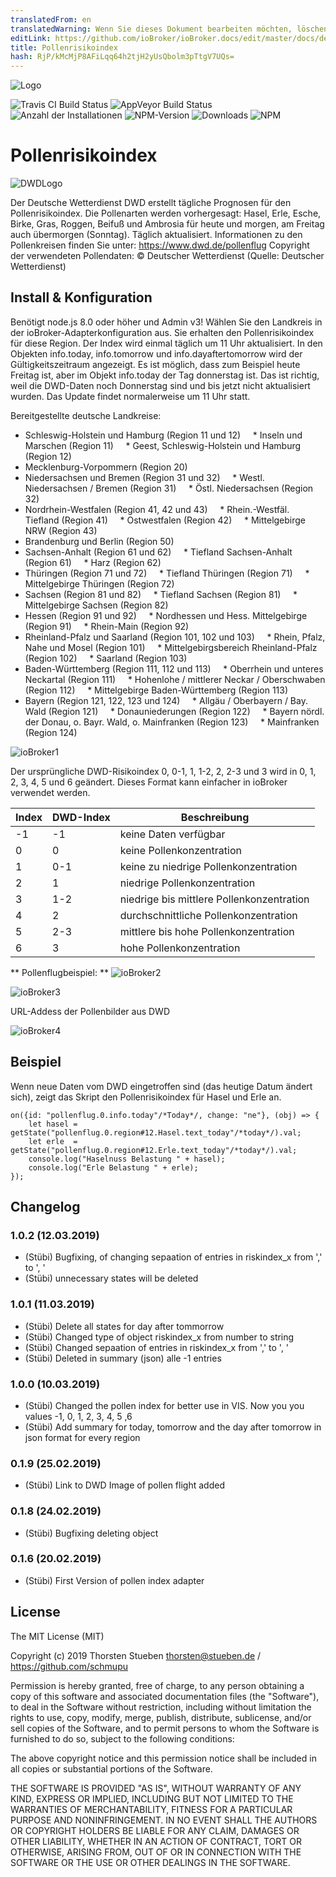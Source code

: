 ```yaml
---
translatedFrom: en
translatedWarning: Wenn Sie dieses Dokument bearbeiten möchten, löschen Sie bitte das Feld "translationsFrom". Andernfalls wird dieses Dokument automatisch erneut übersetzt
editLink: https://github.com/ioBroker/ioBroker.docs/edit/master/docs/de/adapterref/iobroker.pollenflug/README.md
title: Pollenrisikoindex
hash: RjP/kMcMjP8AFiLqq64h2tjH2yUsQbolm3pTtgV7UQs=
---
```

![Logo](../../../en/adapterref/iobroker.pollenflug/admin/pollenflug.png)

![Travis CI Build Status](https://travis-ci.org/schmupu/ioBroker.pollenflug.svg?branch=master)
![AppVeyor Build Status](https://ci.appveyor.com/api/projects/status/github/schmupu/ioBroker.pollenflug?branch=master&svg=true)
![Anzahl der Installationen](http://iobroker.live/badges/pollenflug-stable.svg)
![NPM-Version](http://img.shields.io/npm/v/iobroker.pollenflug.svg)
![Downloads](https://img.shields.io/npm/dm/iobroker.pollenflug.svg)
![NPM](https://nodei.co/npm/iobroker.pollenflug.png?downloads=true)

# Pollenrisikoindex
![DWDLogo](../../../en/adapterref/iobroker.pollenflug/docs/dwdlogo.png)

Der Deutsche Wetterdienst DWD erstellt tägliche Prognosen für den Pollenrisikoindex.
Die Pollenarten werden vorhergesagt: Hasel, Erle, Esche, Birke, Gras, Roggen, Beifuß und Ambrosia für heute und morgen, am Freitag auch übermorgen (Sonntag).
Täglich aktualisiert.
Informationen zu den Pollenkreisen finden Sie unter: https://www.dwd.de/pollenflug Copyright der verwendeten Pollendaten: © Deutscher Wetterdienst (Quelle: Deutscher Wetterdienst)

## Install & Konfiguration
Benötigt node.js 8.0 oder höher und Admin v3! Wählen Sie den Landkreis in der ioBroker-Adapterkonfiguration aus. Sie erhalten den Pollenrisikoindex für diese Region. Der Index wird einmal täglich um 11 Uhr aktualisiert.
In den Objekten info.today, info.tomorrow und info.dayaftertomorrow wird der Gültigkeitszeitraum angezeigt.
Es ist möglich, dass zum Beispiel heute Freitag ist, aber im Objekt info.today der Tag donnerstag ist.
Das ist richtig, weil die DWD-Daten noch Donnerstag sind und bis jetzt nicht aktualisiert wurden. Das Update findet normalerweise um 11 Uhr statt.

Bereitgestellte deutsche Landkreise:

* Schleswig-Holstein und Hamburg (Region 11 und 12)
    * Inseln und Marschen (Region 11)
    * Geest, Schleswig-Holstein und Hamburg (Region 12)
* Mecklenburg-Vorpommern (Region 20)
* Niedersachsen und Bremen (Region 31 und 32)
    * Westl. Niedersachsen / Bremen (Region 31)
    * Östl. Niedersachsen (Region 32)
* Nordrhein-Westfalen (Region 41, 42 und 43)
    * Rhein.-Westfäl. Tiefland (Region 41)
    * Ostwestfalen (Region 42)
    * Mittelgebirge NRW (Region 43)
* Brandenburg und Berlin (Region 50)
* Sachsen-Anhalt (Region 61 und 62)
    * Tiefland Sachsen-Anhalt (Region 61)
    * Harz (Region 62)
* Thüringen (Region 71 und 72)
    * Tiefland Thüringen (Region 71)
    * Mittelgebirge Thüringen (Region 72)
* Sachsen (Region 81 und 82)
    * Tiefland Sachsen (Region 81)
    * Mittelgebirge Sachsen (Region 82)
* Hessen (Region 91 und 92)
    * Nordhessen und Hess. Mittelgebirge (Region 91)
    * Rhein-Main (Region 92)
* Rheinland-Pfalz und Saarland (Region 101, 102 und 103)
    * Rhein, Pfalz, Nahe und Mosel (Region 101)
    * Mittelgebirgsbereich Rheinland-Pfalz (Region 102)
    * Saarland (Region 103)
* Baden-Württemberg (Region 111, 112 und 113)
    * Oberrhein und unteres Neckartal (Region 111)
    * Hohenlohe / mittlerer Neckar / Oberschwaben (Region 112)
    * Mittelgebirge Baden-Württemberg (Region 113)
* Bayern (Region 121, 122, 123 und 124)
    * Allgäu / Oberbayern / Bay. Wald (Region 121)
    * Donauniederungen (Region 122)
    * Bayern nördl. der Donau, o. Bayr. Wald, o. Mainfranken (Region 123)
    * Mainfranken (Region 124)

![ioBroker1](../../../en/adapterref/iobroker.pollenflug/docs/iobroker-pollenflug1.png)

Der ursprüngliche DWD-Risikoindex 0, 0-1, 1, 1-2, 2, 2-3 und 3 wird in 0, 1, 2, 3, 4, 5 und 6 geändert.
Dieses Format kann einfacher in ioBroker verwendet werden.

| Index | DWD-Index | Beschreibung |
|-----	|---------- |------------------------------------ |
| -1 | -1 | keine Daten verfügbar |
| 0 | 0 | keine Pollenkonzentration |
| 1 | 0-1 | keine zu niedrige Pollenkonzentration |
| 2 | 1 | niedrige Pollenkonzentration |
| 3 | 1-2 | niedrige bis mittlere Pollenkonzentration |
| 4 | 2 | durchschnittliche Pollenkonzentration |
| 5 | 2-3 | mittlere bis hohe Pollenkonzentration |
| 6 | 3 | hohe Pollenkonzentration |

** Pollenflugbeispiel: ** ![ioBroker2](../../../en/adapterref/iobroker.pollenflug/docs/iobroker-pollenflug2.png)

![ioBroker3](../../../en/adapterref/iobroker.pollenflug/docs/iobroker-pollenflug3.png)

URL-Addess der Pollenbilder aus DWD

![ioBroker4](https://www.dwd.de/DWD/warnungen/medizin/pollen/pollen_1_0.png)

## Beispiel
Wenn neue Daten vom DWD eingetroffen sind (das heutige Datum ändert sich), zeigt das Skript den Pollenrisikoindex für Hasel und Erle an.

```
on({id: "pollenflug.0.info.today"/*Today*/, change: "ne"}, (obj) => {
    let hasel = getState("pollenflug.0.region#12.Hasel.text_today"/*today*/).val;
    let erle  = getState("pollenflug.0.region#12.Erle.text_today"/*today*/).val;
    console.log("Haselnuss Belastung " + hasel);
    console.log("Erle Belastung " + erle);
});
```

## Changelog

### 1.0.2 (12.03.2019)
* (Stübi) Bugfixing, of changing sepaation of entries in riskindex_x from ',' to ', '
* (Stübi) unnecessary states will be deleted

### 1.0.1 (11.03.2019)
* (Stübi) Delete all states for day after tommorrow 
* (Stübi) Changed type of object riskindex_x from number to string
* (Stübi) Changed sepaation of entries in riskindex_x from ',' to ', '
* (Stübi) Deleted in summary (json) alle -1 entries

### 1.0.0 (10.03.2019)
* (Stübi) Changed the pollen index for better use in VIS. Now you you values -1, 0, 1, 2, 3, 4, 5 ,6
* (Stübi) Add summary for today, tomorrow and the day after tomorrow in json format for every region

### 0.1.9 (25.02.2019)
* (Stübi) Link to DWD Image of pollen flight added

### 0.1.8 (24.02.2019)
* (Stübi) Bugfixing deleting object

### 0.1.6 (20.02.2019)
* (Stübi) First Version of pollen index adapter

## License
The MIT License (MIT)

Copyright (c) 2019 Thorsten Stueben <thorsten@stueben.de> / <https://github.com/schmupu>

Permission is hereby granted, free of charge, to any person obtaining a copy
of this software and associated documentation files (the "Software"), to deal
in the Software without restriction, including without limitation the rights
to use, copy, modify, merge, publish, distribute, sublicense, and/or sell
copies of the Software, and to permit persons to whom the Software is
furnished to do so, subject to the following conditions:

The above copyright notice and this permission notice shall be included in
all copies or substantial portions of the Software.

THE SOFTWARE IS PROVIDED "AS IS", WITHOUT WARRANTY OF ANY KIND, EXPRESS OR
IMPLIED, INCLUDING BUT NOT LIMITED TO THE WARRANTIES OF MERCHANTABILITY,
FITNESS FOR A PARTICULAR PURPOSE AND NONINFRINGEMENT. IN NO EVENT SHALL THE
AUTHORS OR COPYRIGHT HOLDERS BE LIABLE FOR ANY CLAIM, DAMAGES OR OTHER
LIABILITY, WHETHER IN AN ACTION OF CONTRACT, TORT OR OTHERWISE, ARISING FROM,
OUT OF OR IN CONNECTION WITH THE SOFTWARE OR THE USE OR OTHER DEALINGS IN
THE SOFTWARE.